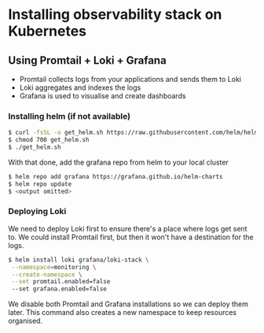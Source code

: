 # Installing observability stack on Kubernetes
## Using Promtail + Loki + Grafana

- Promtail collects logs from your applications and sends them to Loki
- Loki aggregates and indexes the logs
- Grafana is used to visualise and create dashboards

### Installing helm (if not available)
```bash
$ curl -fsSL -o get_helm.sh https://raw.githubusercontent.com/helm/helm/main/scripts/get-helm-3
$ chmod 700 get_helm.sh
$ ./get_helm.sh
```

With that done, add the grafana repo from helm to your local cluster
```bash
$ helm repo add grafana https://grafana.github.io/helm-charts
$ helm repo update
$ <output omitted>
```

### Deploying Loki
We need to deploy Loki first to ensure there's a place where logs get sent to. We could install Promtail first, but then it won't have a destination for the logs.

```bash
$ helm install loki grafana/loki-stack \
 --namespace=monitoring \
 --create-namespace \
 --set promtail.enabled=false
 --set grafana.enabled=false
 ```
 We disable both Promtail and Grafana installations so we can deploy them later. This command also creates a new namespace to keep resources organised.
